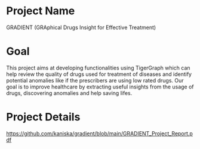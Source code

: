 # Project Name
GRADIENT (GRAphical Drugs Insight for Effective Treatment)

# Goal

This project aims at developing functionalities using TigerGraph which can help review the quality of drugs used for treatment of diseases and identify potential anomalies like if the prescribers are using low rated drugs. Our goal is to improve healthcare by extracting useful insights from the usage of drugs, discovering anomalies and help saving lifes.


# Project Details

https://github.com/kaniska/gradient/blob/main/GRADIENT_Project_Report.pdf
